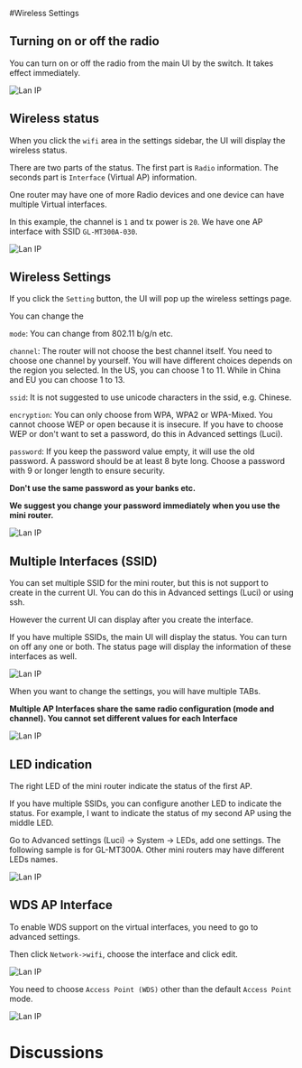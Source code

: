 #Wireless Settings

## Turning on or off the radio

You can turn on or off the radio from the main UI by the switch. It takes effect immediately.

![Lan IP](src/wifi_onoff.png)

## Wireless status

When you click the `wifi` area in the settings sidebar, the UI will display the wireless status.

There are two parts of the status. The first part is `Radio` information. The seconds part is `Interface` (Virtual AP) information.

One router may have one of more Radio devices and one device can have multiple Virtual interfaces.

In this example, the channel is `1` and tx power is `20`. We have one AP interface with SSID `GL-MT300A-030`.

![Lan IP](src/wifi_status.jpg)

## Wireless Settings

If you click the `Setting` button, the UI will pop up the wireless settings page.

You can change the

`mode`: You can change from 802.11 b/g/n etc.

`channel`: The router will not choose the best channel itself. You need to choose one channel by yourself. You will have different choices depends on the region you selected. In the US, you can choose 1 to 11. While in China and EU you can choose 1 to 13.

`ssid`: It is not suggested to use unicode characters in the ssid, e.g. Chinese.

`encryption`: You can only choose from WPA, WPA2 or WPA-Mixed. You cannot choose WEP or open because it is insecure. If you have to choose WEP or don't want to set a password, do this in Advanced settings (Luci).

`password`: If you keep the password value empty, it will use the old password. A password should be at least 8 byte long. Choose a password with 9 or longer length to ensure security.

**Don't use the same password as your banks etc.**

**We suggest you change your password immediately when you use the mini router.**

![Lan IP](src/wifi_setting.jpg)

## Multiple Interfaces (SSID)

You can set multiple SSID for the mini router, but this is not support to create in the current UI. You can do this in Advanced settings (Luci) or using ssh.

However the current UI can display after you create the interface.

If you have multiple SSIDs, the main UI will display the status. You can turn on off any one or both. The status page will display the information of these interfaces as well.

![Lan IP](src/wifi_multi_ssid1.jpg)

When you want to change the settings, you will have multiple TABs.

**Multiple AP Interfaces share the same radio configuration (mode and channel). You cannot set different values for each Interface**

![Lan IP](src/wifi_multi_ssid.jpg)

## LED indication

The right LED of the mini router indicate the status of the first AP.

If you have multiple SSIDs, you can configure another LED to indicate the status. For example, I want to indicate the status of my second AP using the middle LED.

Go to Advanced settings (Luci) -> System -> LEDs, add one settings. The following sample is for GL-MT300A. Other mini routers may have different LEDs names.

![Lan IP](src/wifi_leds.png)

## WDS AP Interface

To enable WDS support on the virtual interfaces, you need to go to advanced settings.

Then click `Network->wifi`, choose the interface and click edit.

![Lan IP](src/wifi_advanced.png)

You need to choose `Access Point (WDS)` other than the default `Access Point` mode.


![Lan IP](src/wifi_advanced1.png)

# Discussions
